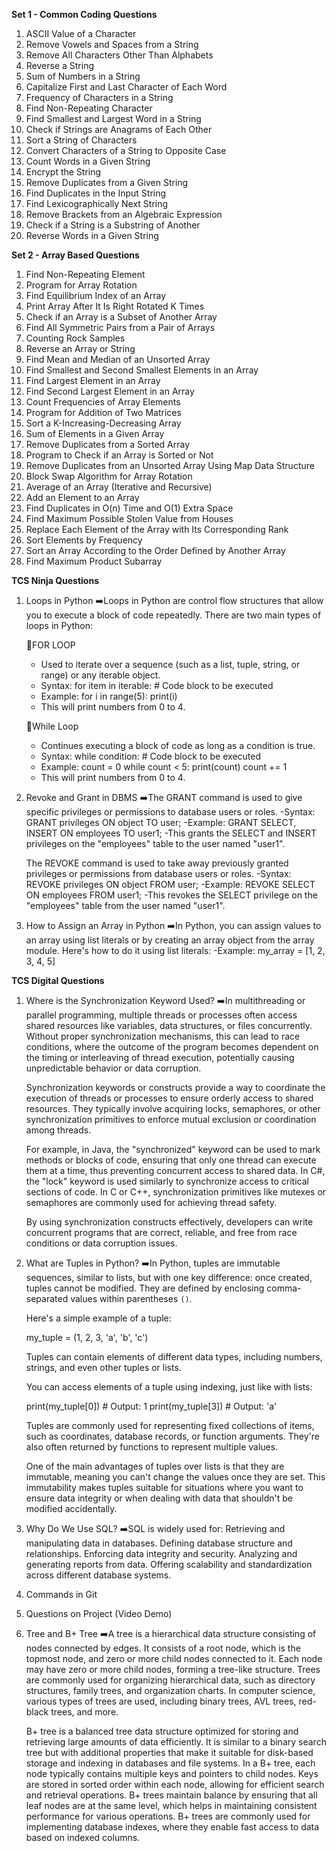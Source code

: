 **Set 1 - Common Coding Questions**
1.	ASCII Value of a Character
2.	Remove Vowels and Spaces from a String
3.	Remove All Characters Other Than Alphabets
4.	Reverse a String
5.	Sum of Numbers in a String
6.	Capitalize First and Last Character of Each Word
7.	Frequency of Characters in a String
8.	Find Non-Repeating Character
9.	Find Smallest and Largest Word in a String
10.	Check if Strings are Anagrams of Each Other
11.	Sort a String of Characters
12.	Convert Characters of a String to Opposite Case
13.	Count Words in a Given String
14.	Encrypt the String
15.	Remove Duplicates from a Given String
16.	Find Duplicates in the Input String
17.	Find Lexicographically Next String
18.	Remove Brackets from an Algebraic Expression
19.	Check if a String is a Substring of Another
20.	Reverse Words in a Given String

**Set 2 - Array Based Questions**
1.	Find Non-Repeating Element
2.	Program for Array Rotation
3.	Find Equilibrium Index of an Array
4.	Print Array After It Is Right Rotated K Times
5.	Check if an Array is a Subset of Another Array
6.	Find All Symmetric Pairs from a Pair of Arrays
7.	Counting Rock Samples
8.	Reverse an Array or String
9.	Find Mean and Median of an Unsorted Array
10.	Find Smallest and Second Smallest Elements in an Array
11.	Find Largest Element in an Array
12.	Find Second Largest Element in an Array
13.	Count Frequencies of Array Elements
14.	Program for Addition of Two Matrices
15.	Sort a K-Increasing-Decreasing Array
16.	Sum of Elements in a Given Array
17.	Remove Duplicates from a Sorted Array
18.	Program to Check if an Array is Sorted or Not
19.	Remove Duplicates from an Unsorted Array Using Map Data Structure
20.	Block Swap Algorithm for Array Rotation
21.	Average of an Array (Iterative and Recursive)
22.	Add an Element to an Array
23.	Find Duplicates in O(n) Time and O(1) Extra Space
24.	Find Maximum Possible Stolen Value from Houses
25.	Replace Each Element of the Array with Its Corresponding Rank
26.	Sort Elements by Frequency
27.	Sort an Array According to the Order Defined by Another Array
28.	Find Maximum Product Subarray


**TCS Ninja Questions**
1.	Loops in Python
    ➡️Loops in Python are control flow structures that allow you to execute a block of code repeatedly. There are two main types of loops in Python:

    🍑FOR LOOP
    - Used to iterate over a sequence (such as a list, tuple, string, or range) or any iterable object.
    - Syntax: 
        for item in iterable:
            # Code block to be executed
    - Example:
        for i in range(5):
            print(i)
    - This will print numbers from 0 to 4.

    🍑While Loop
    - Continues executing a block of code as long as a condition is true.
    - Syntax:
        while condition:
            # Code block to be executed
    - Example:
        count = 0
        while count < 5:
            print(count)
            count += 1
    - This will print numbers from 0 to 4.

2.	Revoke and Grant in DBMS
    ➡️The GRANT command is used to give specific privileges or permissions to database users or roles.
    -Syntax:
    GRANT privileges ON object TO user;
    -Example:
    GRANT SELECT, INSERT ON employees TO user1;
    -This grants the SELECT and INSERT privileges on the "employees" table to the user named "user1".

    The REVOKE command is used to take away previously granted privileges or permissions from database users or roles.
    -Syntax:
    REVOKE privileges ON object FROM user;
    -Example:
    REVOKE SELECT ON employees FROM user1;
    -This revokes the SELECT privilege on the "employees" table from the user named "user1".

3.	How to Assign an Array in Python
    ➡️In Python, you can assign values to an array using list literals or by creating an array object from the array module. Here's how to do it using list literals:
    -Example:
    my_array = [1, 2, 3, 4, 5]

**TCS Digital Questions**
1.	Where is the Synchronization Keyword Used?
    ➡️In multithreading or parallel programming, multiple threads or processes often access shared resources like variables, data structures, or files concurrently. Without proper synchronization mechanisms, this can lead to race conditions, where the outcome of the program becomes dependent on the timing or interleaving of thread execution, potentially causing unpredictable behavior or data corruption.

    Synchronization keywords or constructs provide a way to coordinate the execution of threads or processes to ensure orderly access to shared resources. They typically involve acquiring locks, semaphores, or other synchronization primitives to enforce mutual exclusion or coordination among threads.

    For example, in Java, the "synchronized" keyword can be used to mark methods or blocks of code, ensuring that only one thread can execute them at a time, thus preventing concurrent access to shared data. In C#, the "lock" keyword is used similarly to synchronize access to critical sections of code. In C or C++, synchronization primitives like mutexes or semaphores are commonly used for achieving thread safety.

    By using synchronization constructs effectively, developers can write concurrent programs that are correct, reliable, and free from race conditions or data corruption issues.

2.	What are Tuples in Python?
    ➡️In Python, tuples are immutable sequences, similar to lists, but with one key difference: once created, tuples cannot be modified. They are defined by enclosing comma-separated values within parentheses `()`.

    Here's a simple example of a tuple:

    my_tuple = (1, 2, 3, 'a', 'b', 'c')

    Tuples can contain elements of different data types, including numbers, strings, and even other tuples or lists.

    You can access elements of a tuple using indexing, just like with lists:

    print(my_tuple[0])  # Output: 1
    print(my_tuple[3])  # Output: 'a'

    Tuples are commonly used for representing fixed collections of items, such as coordinates, database records, or function arguments. They're also often returned by functions to represent multiple values.

    One of the main advantages of tuples over lists is that they are immutable, meaning you can't change the values once they are set. This immutability makes tuples suitable for situations where you want to ensure data integrity or when dealing with data that shouldn't be modified accidentally.

3.	Why Do We Use SQL?
    ➡️SQL is widely used for:
    Retrieving and manipulating data in databases.
    Defining database structure and relationships.
    Enforcing data integrity and security.
    Analyzing and generating reports from data.
    Offering scalability and standardization across different database systems.

4.	Commands in Git
5.	Questions on Project (Video Demo)
6.	Tree and B+ Tree
    ➡️A tree is a hierarchical data structure consisting of nodes connected by edges.
    It consists of a root node, which is the topmost node, and zero or more child nodes connected to it.
    Each node may have zero or more child nodes, forming a tree-like structure.
    Trees are commonly used for organizing hierarchical data, such as directory structures, family trees, and organization charts.
    In computer science, various types of trees are used, including binary trees, AVL trees, red-black trees, and more.
    
    B+ tree is a balanced tree data structure optimized for storing and retrieving large amounts of data efficiently.
    It is similar to a binary search tree but with additional properties that make it suitable for disk-based storage and indexing in databases and file systems.
    In a B+ tree, each node typically contains multiple keys and pointers to child nodes.
    Keys are stored in sorted order within each node, allowing for efficient search and retrieval operations.
    B+ trees maintain balance by ensuring that all leaf nodes are at the same level, which helps in maintaining consistent performance for various operations.
    B+ trees are commonly used for implementing database indexes, where they enable fast access to data based on indexed columns.